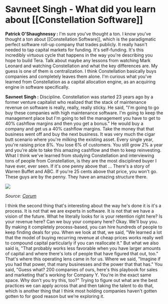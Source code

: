 # Savneet Singh - What did you learn about [[Constellation Software]]

**Patrick O'Shaughnessy :** I'm sure you've thought a ton. I know you've thought a ton about [[Constellation Software]], which is the paradigmatic perfect software roll-up company that trades publicly. It really hasn't needed to tap capital markets for funding. It's self-funding. It's this incredibly virtuous cycle that happens in the way you're describing you hope to build Tera. Talk about maybe any lessons from watching Mark Leonard and watching Constellation and what the key differences are. My guess is one of them is centralization. I think Constellation basically buys companies and completely leaves them alone. I'm curious what you've learned from Constellation as a capital allocation engine, as an acquiring engine in software specifically.


**Savneet Singh :**  Discipline. Constellation was started 23 years ago by a former venture capitalist who realized that the stack of maintenance revenue on software is really, really, really sticky. He said, "I'm going to go buy these companies with high maintenance software. I'm going to keep the management place but I'm going to tell the management you have to get to 40% cashflow margins and then you get a bonus." He would buy a company and get us a 40% cashflow margins. Take the money that that business went off and buy the next business. It was very much the cigar butt scenario where you're milking the existing asset. Every single year, you're raising price 8%. You lose 6% of customers. You still grow 2% a year and you're able to take this amazing cashflow and then to keep reinvesting. What I think we've learned from studying Constellation and interviewing tons of people from Constellation, is they are the most disciplined buyer I have ever, ever seen. If it's one penny above that ... There's a story of Warren Buffet and ABC. If you're 25 cents above that price, you won't go. These guys are by the penny. They have an amazing structure there.

![](https://06831colossus1.blob.core.windows.net/dev-doodle/Doodle-Savneet-Constellation.png)

_Source: [Corum](https://www.volarisgroup.com/blog/article/constellation-software-named-top-strategic-acquirer-for-2018)_

I think the second thing that's interesting about the way he's done it is it's a process. It is not that we are experts in software. It is not that we have a vision of the future. What he literally looks for is your retention right here? Is your revenue here? Can we buy your company here? Okay. We'll buy you. By making it completely process-based, you can hire hundreds of people to keep finding deals for you. When we look at that, we said, "We learned a lot that the model of buying recurring revenue at cheap prices works really well to compound capital particularly if you can reallocate it." But what we also said is, "That probably works less favorable when you have larger amounts of capital and where there's lots of people that have figured that out, too." That's where this operating lens came in for us. Where we said, "Imagine if you had that power, that many businesses and the power that that has." You said, "Guess what? 200 companies of ours, here's this playbook for sales and marketing that's working for Company Y. You're in the exact same space. Why don't you try this, too?" Trying to figure out what are the best practices we can apply across that and then taking the talent to do that, which is another thing that I think most holding companies haven't gotten gotten to for good reason but we're exploring it.